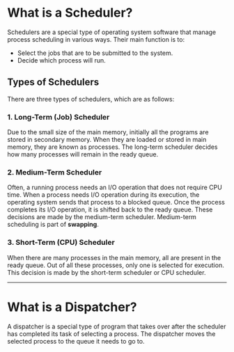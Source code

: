 # What is a Scheduler?

Schedulers are a special type of operating system software that manage process scheduling in various ways. Their main function is to:

- Select the jobs that are to be submitted to the system.
- Decide which process will run.

## Types of Schedulers

There are three types of schedulers, which are as follows:

### 1. Long-Term (Job) Scheduler

Due to the small size of the main memory, initially all the programs are stored in secondary memory. When they are loaded or stored in main memory, they are known as processes. The long-term scheduler decides how many processes will remain in the ready queue.

### 2. Medium-Term Scheduler

Often, a running process needs an I/O operation that does not require CPU time. When a process needs I/O operation during its execution, the operating system sends that process to a blocked queue. Once the process completes its I/O operation, it is shifted back to the ready queue. These decisions are made by the medium-term scheduler. Medium-term scheduling is part of **swapping**.

### 3. Short-Term (CPU) Scheduler

When there are many processes in the main memory, all are present in the ready queue. Out of all these processes, only one is selected for execution. This decision is made by the short-term scheduler or CPU scheduler.

---

# What is a Dispatcher?

A dispatcher is a special type of program that takes over after the scheduler has completed its task of selecting a process. The dispatcher moves the selected process to the queue it needs to go to.
